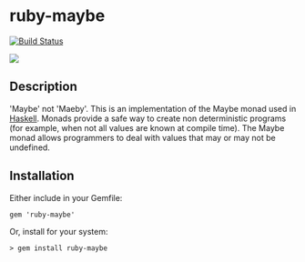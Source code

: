 # ruby-maybe

[![Build Status](https://travis-ci.org/soberstadt/uwsp-virtual-tour-server.png?branch=master)](https://travis-ci.org/soberstadt/uwsp-virtual-tour-server)

![](http://f.cl.ly/items/2o2A3k1N2d3a1b0V3V0T/maybe.png)

## Description

'Maybe' not 'Maeby'. This is an implementation of the Maybe monad used in
[Haskell](http://www.haskell.org/haskellwiki/Maybe). Monads provide a
safe way to create non deterministic programs (for example, when not all
values are known at compile time). The Maybe monad allows programmers to
deal with values that may or may not be undefined.

## Installation

Either include in your Gemfile:

    gem 'ruby-maybe'

Or, install for your system:

    > gem install ruby-maybe
